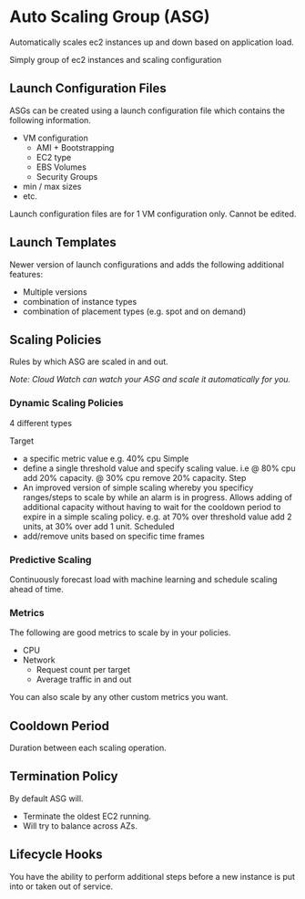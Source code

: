 # Auto Scaling Group (ASG)

Automatically scales ec2 instances up and down based on application load.

Simply group of ec2 instances and scaling configuration

## Launch Configuration Files

ASGs can be created using a launch configuration file which contains the following information.

- VM configuration
    - AMI + Bootstrapping
    - EC2 type
    - EBS Volumes
    - Security Groups
- min / max sizes
- etc.

Launch configuration files are for 1 VM configuration only. Cannot be edited.

## Launch Templates

Newer version of launch configurations and adds the following additional features:

- Multiple versions
- combination of instance types
- combination of placement types (e.g. spot and on demand)

## Scaling Policies

Rules by which ASG are scaled in and out.

*Note: Cloud Watch can watch your ASG and scale it automatically for you.*

### Dynamic Scaling Policies

4 different types

Target
- a specific metric value e.g. 40% cpu
Simple
- define a single threshold value and specify scaling value. i.e @ 80% cpu add 20% capacity. @ 30% cpu remove 20% capacity.
Step
- An improved version of simple scaling whereby you specificy ranges/steps to scale by while an alarm is in progress. Allows adding of additional capacity without having to wait for the cooldown period to expire in a simple scaling policy. e.g. at 70% over threshold value add 2 units, at 30% over add 1 unit.
Scheduled
- add/remove units based on specific time frames

### Predictive Scaling

Continuously forecast load with machine learning and schedule scaling ahead of time.

### Metrics

The following are good metrics to scale by in your policies.

- CPU
- Network
    - Request count per target
    - Average traffic in and out

You can also scale by any other custom metrics you want.

## Cooldown Period

Duration between each scaling operation.

## Termination Policy

By default ASG will.

- Terminate the oldest EC2 running.
- Will try to balance across AZs.

## Lifecycle Hooks

You have the ability to perform additional steps before a new instance is put into or taken out of service.